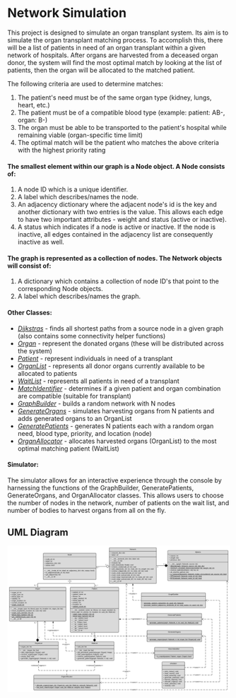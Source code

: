 # Network Simulation

This project is designed to simulate an organ transplant system. Its aim is to simulate the organ transplant matching process. To accomplish this, there will be a list of patients in need of an organ transplant within a given network of hospitals. After organs are harvested from a deceased organ donor, the system will find the most optimal match by looking at the list of patients, then the organ will be allocated to the matched patient. 

The following criteria are used to determine matches:
1. The patient's need must be of the same organ type (kidney, lungs, heart, etc.)
2. The patient must be of a compatible blood type (example: patient: AB-, organ: B-)
3. The organ must be able to be transported to the patient's hospital while remaining viable (organ-specific time limit)
4. The optimal match will be the patient who matches the above criteria with the highest priority rating

#### The smallest element within our graph is a Node object. A Node consists of:
1. A node ID which is a unique identifier. 
2. A label which describes/names the node.
3. An adjacency dictionary where the adjacent node's id is the key and another dictionary with two entries is the value. This allows each edge to have two important attributes - weight and status (active or inactive).
4. A status which indicates if a node is active or inactive. If the node is inactive, all edges contained in the adjacency list are consequently inactive as well.

#### The graph is represented as a collection of nodes. The Network objects will consist of:
1. A dictionary which contains a collection of node ID's that point to the corresponding Node objects.
2. A label which describes/names the graph.

#### Other Classes:
- <ins>*Dijkstras*</ins> - finds all shortest paths from a source node in a given graph (also contains some connectivity helper functions)
- <ins>*Organ*</ins> - represent the donated organs (these will be distributed across the system)
- <ins>*Patient*</ins> - represent individuals in need of a transplant
- <ins>*OrganList*</ins> - represents all donor organs currently available to be allocated to patients
- <ins>*WaitList*</ins> - represents all patients in need of a transplant
- <ins>*MatchIdentifier*</ins> - determines if a given patient and organ combination are compatible (suitable for transplant)
- <ins>*GraphBuilder*</ins> - builds a random network with N nodes
- <ins>*GenerateOrgans*</ins> - simulates harvesting organs from N patients and adds generated organs to an OrganList
- <ins>*GeneratePatients*</ins> - generates N patients each with a random organ need, blood type, priority, and location (node)
- <ins>*OrganAllocator*</ins> - allocates harvested organs (OrganList) to the most optimal matching patient (WaitList)

#### Simulator:
The simulator allows for an interactive experience through the console by harnessing the functions of the GraphBuilder, GeneratePatients, GenerateOrgans, and OrganAllocator classes. This allows users to choose the number of nodes in the network, number of patients on the wait list, and number of bodies to harvest organs from all on the fly.

## UML Diagram
![alt text](https://github.com/zspatter/network-simulation/blob/master/UML.png)
